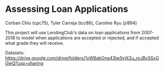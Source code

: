 # Assessing Loan Applications
Corban Chiu (cpc75), Tyler Carreja (tcc86), Caroline Ryu (jr894)

This project will use LendingClub's data on loan applications from 2007-2018 to model when applications are accepted or rejected, and if accepted what grade they will receive.

Datasets: https://drive.google.com/drive/folders/1xW8abOna43lw5vjX2u_roJBv5SxGGjeQ?usp=sharing
